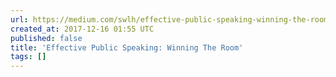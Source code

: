```yaml
---
url: https://medium.com/swlh/effective-public-speaking-winning-the-room-b0d2355a1362?source=rss----f5af2b715248---4
created_at: 2017-12-16 01:55 UTC
published: false
title: 'Effective Public Speaking: Winning The Room'
tags: []
---
```



